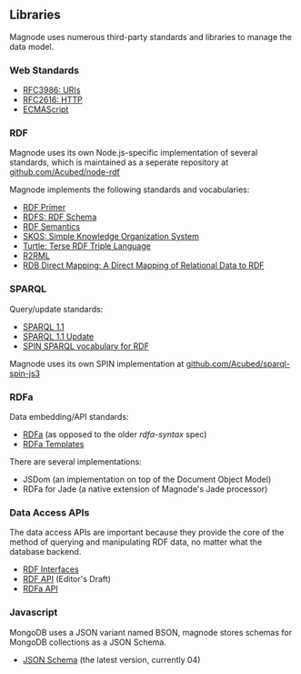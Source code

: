 ## Libraries

Magnode uses numerous third-party standards and libraries to manage the data model.

### Web Standards

* [RFC3986: URIs](http://www.ietf.org/rfc/rfc3986.txt)
* [RFC2616: HTTP](http://www.ietf.org/rfc/rfc2616.txt)
* [ECMAScript](http://ecma-international.org/ecma-262/5.1/)

### RDF

Magnode uses its own Node.js-specific implementation of several standards, which is maintained as a seperate repository at [github.com/Acubed/node-rdf](https://github.com/Acubed/node-rdf)

Magnode implements the following standards and vocabularies:

* [RDF Primer](http://www.w3.org/TR/rdf-primer/)
* [RDFS: RDF Schema](http://www.w3.org/TR/rdf-schema/)
* [RDF Semantics](http://www.w3.org/TR/rdf-mt/)
* [SKOS: Simple Knowledge Organization System](http://www.w3.org/TR/skos-primer/)
* [Turtle: Terse RDF Triple Language](http://www.w3.org/TR/turtle/)
* [R2RML](http://www.w3.org/TR/r2rml/)
* [RDB Direct Mapping: A Direct Mapping of Relational Data to RDF](http://www.w3.org/TR/rdb-direct-mapping/)

### SPARQL

Query/update standards:

* [SPARQL 1.1](http://www.w3.org/TR/sparql11-query/)
* [SPARQL 1.1 Update](http://www.w3.org/TR/sparql11-update/)
* [SPIN SPARQL vocabulary for RDF](http://www.spinrdf.org/sp.html)

Magnode uses its own SPIN implementation at [github.com/Acubed/sparql-spin-js3](https://github.com/Acubed/sparql-spin-js3)

### RDFa

Data embedding/API standards:

* [RDFa](http://www.w3.org/TR/rdfa-core/) (as opposed to the older _rdfa-syntax_ spec)
* [RDFa Templates](http://magnode.org/rdfa-templates/)

There are several implementations:

* JSDom (an implementation on top of the Document Object Model)
* RDFa for Jade (a native extension of Magnode's Jade processor)

### Data Access APIs

The data access APIs are important because they provide the core of the method of querying and manipulating RDF data, no matter what the database backend.

* [RDF Interfaces](http://www.w3.org/TR/rdf-interfaces/)
* [RDF API](http://www.w3.org/2010/02/rdfa/sources/rdf-api/) (Editor's Draft)
* [RDFa API](http://www.w3.org/TR/rdfa-api/)

### Javascript

MongoDB uses a JSON variant named BSON, magnode stores schemas for MongoDB collections as a JSON Schema.

* [JSON Schema](http://tools.ietf.org/html/draft-zyp-json-schema-04) (the latest version, currently 04)
